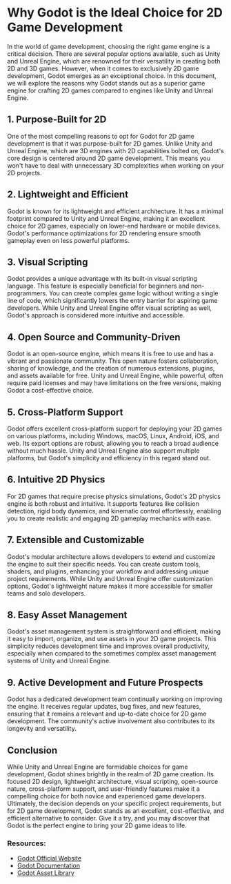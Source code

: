 # Why Godot is the Ideal Choice for 2D Game Development

In the world of game development, choosing the right game engine is a critical decision. 
There are several popular options available, such as Unity and Unreal Engine, which are renowned for their versatility in creating both 2D and 3D games. 
However, when it comes to exclusively 2D game development, Godot emerges as an exceptional choice. In this document, we will explore the reasons why Godot 
stands out as a superior game engine for crafting 2D games compared to engines like Unity and Unreal Engine.

## 1. Purpose-Built for 2D
One of the most compelling reasons to opt for Godot for 2D game development is that it was purpose-built for 2D games. 
Unlike Unity and Unreal Engine, which are 3D engines with 2D capabilities bolted on, Godot's core design is centered around 2D game development. 
This means you won't have to deal with unnecessary 3D complexities when working on your 2D projects.

## 2. Lightweight and Efficient
Godot is known for its lightweight and efficient architecture. It has a minimal footprint compared to Unity and Unreal Engine, 
making it an excellent choice for 2D games, especially on lower-end hardware or mobile devices. 
Godot's performance optimizations for 2D rendering ensure smooth gameplay even on less powerful platforms.

## 3. Visual Scripting
Godot provides a unique advantage with its built-in visual scripting language. This feature is especially beneficial for beginners and non-programmers. 
You can create complex game logic without writing a single line of code, which significantly lowers the entry barrier for aspiring game developers. 
While Unity and Unreal Engine offer visual scripting as well, Godot's approach is considered more intuitive and accessible.

## 4. Open Source and Community-Driven
Godot is an open-source engine, which means it is free to use and has a vibrant and passionate community. 
This open nature fosters collaboration, sharing of knowledge, and the creation of numerous extensions, plugins, and assets available for free. 
Unity and Unreal Engine, while powerful, often require paid licenses and may have limitations on the free versions, making Godot a cost-effective choice.

## 5. Cross-Platform Support
Godot offers excellent cross-platform support for deploying your 2D games on various platforms, including Windows, macOS, Linux, Android, 
iOS, and web. Its export options are robust, allowing you to reach a broad audience without much hassle. 
Unity and Unreal Engine also support multiple platforms, but Godot's simplicity and efficiency in this regard stand out.

## 6. Intuitive 2D Physics
For 2D games that require precise physics simulations, Godot's 2D physics engine is both robust and intuitive. 
It supports features like collision detection, rigid body dynamics, and kinematic control effortlessly, 
enabling you to create realistic and engaging 2D gameplay mechanics with ease.

## 7. Extensible and Customizable
Godot's modular architecture allows developers to extend and customize the engine to suit their specific needs. 
You can create custom tools, shaders, and plugins, enhancing your workflow and addressing unique project requirements. 
While Unity and Unreal Engine offer customization options, Godot's lightweight nature makes it more accessible for smaller teams and solo developers.

## 8. Easy Asset Management
Godot's asset management system is straightforward and efficient, making it easy to import, organize, 
and use assets in your 2D game projects. This simplicity reduces development time and improves overall productivity, especially when compared 
to the sometimes complex asset management systems of Unity and Unreal Engine.

## 9. Active Development and Future Prospects
Godot has a dedicated development team continually working on improving the engine. It receives regular updates, bug fixes,
and new features, ensuring that it remains a relevant and up-to-date choice for 2D game development. The community's active involvement also
contributes to its longevity and versatility.

## Conclusion
While Unity and Unreal Engine are formidable choices for game development, Godot shines brightly in the realm of 2D game creation. 
Its focused 2D design, lightweight architecture, visual scripting, open-source nature, cross-platform support, and user-friendly features make it a
compelling choice for both novice and experienced game developers. Ultimately, the decision depends on your specific project requirements, 
but for 2D game development, Godot stands as an excellent, cost-effective, and efficient alternative to consider. Give it a try, and you may discover 
that Godot is the perfect engine to bring your 2D game ideas to life.

### Resources:
* [Godot Official Website](https://godotengine.org/)
* [Godot Documentation](https://docs.godotengine.org/en/stable/)
* [Godot Asset Library](https://godotengine.org/asset-library/asset)




















